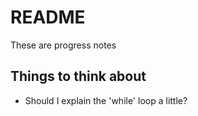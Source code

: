 <!--- This is a 'markdown' file -->

# README

These are progress notes

## Things to think about

* Should I explain the 'while' loop a little?